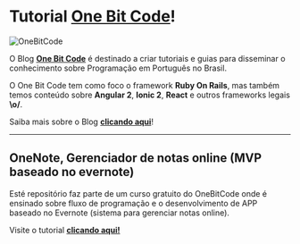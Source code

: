 Tutorial **[One Bit Code](http://onebitcode.com)**!
===================

![OneBitCode](http://bootcamp.onebitcode.com/wp-content/uploads/2017/02/github-img-1.png)

O Blog **[One Bit Code](http://onebitcode.com)** é destinado a criar tutoriais e guias para disseminar o conhecimento sobre Programação em Português no Brasil.

O One Bit Code tem como foco o framework **Ruby On Rails**, mas também temos conteúdo sobre **Angular 2**, **Ionic 2**, **React** e outros frameworks legais **\o/**.

Saiba mais sobre o Blog **[clicando aqui](http://onebitcode.com)**!

----------


OneNote, Gerenciador de notas online (MVP baseado no evernote)
-------------

Esté repositório faz parte de um curso gratuito do OneBitCode onde é ensinado sobre fluxo de programação e o desenvolvimento de APP baseado no Evernote (sistema para gerenciar notas online).

Visite o tutorial **[clicando aqui!](http://onebitcode.com/cursos)**

